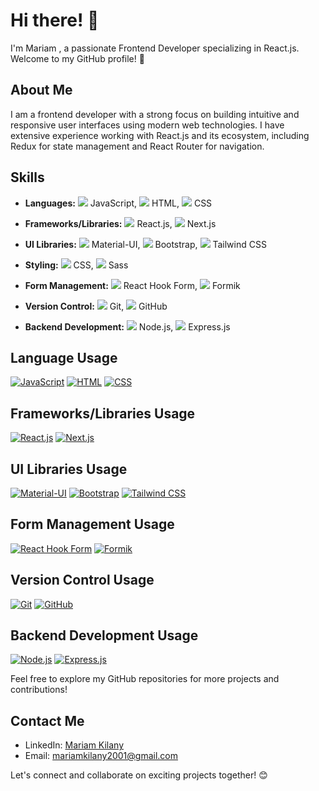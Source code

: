 # Hi there! 👋

I'm Mariam , a passionate Frontend Developer specializing in React.js. Welcome to my GitHub profile! 🚀

## About Me

I am a frontend developer with a strong focus on building intuitive and responsive user interfaces using modern web technologies. I have extensive experience working with React.js and its ecosystem, including Redux for state management and React Router for navigation.

## Skills

- **Languages:** 
  <img src="https://img.icons8.com/color/16/000000/javascript.png"/> JavaScript, <img src="https://img.icons8.com/color/16/000000/html-5.png"/> HTML, <img src="https://img.icons8.com/color/16/000000/css3.png"/> CSS

- **Frameworks/Libraries:** 
  <img src="https://img.icons8.com/color/16/000000/react-native.png"/> React.js, <img src="https://img.icons8.com/color/16/000000/next.png"/> Next.js

- **UI Libraries:** 
  <img src="https://img.icons8.com/color/16/000000/material-ui.png"/> Material-UI, <img src="https://img.icons8.com/color/16/000000/bootstrap.png"/> Bootstrap, <img src="https://img.icons8.com/color/16/000000/tailwind-css.png"/> Tailwind CSS

- **Styling:** 
  <img src="https://img.icons8.com/color/16/000000/css3.png"/> CSS, <img src="https://img.icons8.com/color/16/000000/sass.png"/> Sass

- **Form Management:** 
  <img src="https://img.icons8.com/color/16/000000/react-native.png"/> React Hook Form, <img src="https://img.icons8.com/color/16/000000/formik.png"/> Formik

- **Version Control:** 
  <img src="https://img.icons8.com/color/16/000000/git.png"/> Git, <img src="https://img.icons8.com/ios-filled/16/000000/github.png"/> GitHub

- **Backend Development:** 
  <img src="https://img.icons8.com/color/16/000000/nodejs.png"/> Node.js, <img src="https://img.icons8.com/color/16/000000/express.png"/> Express.js

## Language Usage

[![JavaScript](https://img.shields.io/badge/-JavaScript-yellow?style=flat&logo=javascript&logoColor=white)](#) [![HTML](https://img.shields.io/badge/-HTML5-orange?style=flat&logo=html5&logoColor=white)](#) [![CSS](https://img.shields.io/badge/-CSS3-blue?style=flat&logo=css3&logoColor=white)](#)

## Frameworks/Libraries Usage

[![React.js](https://img.shields.io/badge/-React.js-blue?style=flat&logo=react&logoColor=white)](#) [![Next.js](https://img.shields.io/badge/-Next.js-black?style=flat&logo=next.js&logoColor=white)](#)

## UI Libraries Usage

[![Material-UI](https://img.shields.io/badge/-Material--UI-blue?style=flat&logo=material-ui&logoColor=white)](#) [![Bootstrap](https://img.shields.io/badge/-Bootstrap-purple?style=flat&logo=bootstrap&logoColor=white)](#) [![Tailwind CSS](https://img.shields.io/badge/-Tailwind_CSS-blue?style=flat&logo=tailwind-css&logoColor=white)](#)

## Form Management Usage

[![React Hook Form](https://img.shields.io/badge/-React_Hook_Form-green?style=flat&logo=react&logoColor=white)](#) [![Formik](https://img.shields.io/badge/-Formik-orange?style=flat&logo=formik&logoColor=white)](#)

## Version Control Usage

[![Git](https://img.shields.io/badge/-Git-black?style=flat&logo=git&logoColor=white)](#) [![GitHub](https://img.shields.io/badge/-GitHub-black?style=flat&logo=github&logoColor=white)](#)

## Backend Development Usage

[![Node.js](https://img.shields.io/badge/-Node.js-green?style=flat&logo=node.js&logoColor=white)](#) [![Express.js](https://img.shields.io/badge/-Express.js-lightgrey?style=flat&logo=express&logoColor=white)](#)


Feel free to explore my GitHub repositories for more projects and contributions!

## Contact Me

- LinkedIn: [Mariam Kilany]([link-to-linkedin](https://www.linkedin.com/in/mariamkilany/))
- Email: [mariamkilany2001@gmail.com](mailto:mariamkilany2001@gmail.com)

Let's connect and collaborate on exciting projects together! 😊
